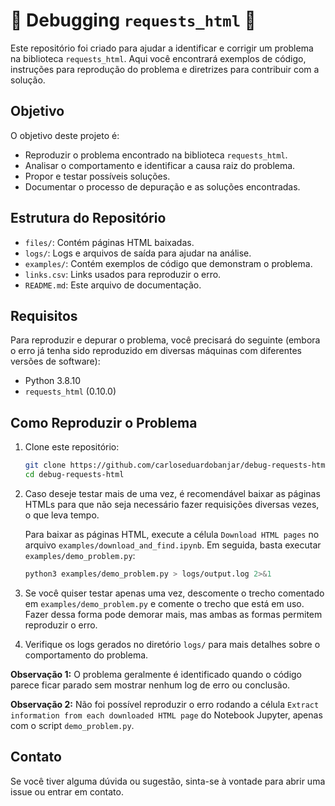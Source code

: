 # 🚧 Debugging `requests_html` 🚧

Este repositório foi criado para ajudar a identificar e corrigir um problema na biblioteca `requests_html`. Aqui você encontrará exemplos de código, instruções para reprodução do problema e diretrizes para contribuir com a solução.

## Objetivo

O objetivo deste projeto é:

- Reproduzir o problema encontrado na biblioteca `requests_html`.
- Analisar o comportamento e identificar a causa raiz do problema.
- Propor e testar possíveis soluções.
- Documentar o processo de depuração e as soluções encontradas.

## Estrutura do Repositório

- `files/`: Contém páginas HTML baixadas.
- `logs/`: Logs e arquivos de saída para ajudar na análise.
- `examples/`: Contém exemplos de código que demonstram o problema.
- `links.csv`: Links usados para reproduzir o erro.
- `README.md`: Este arquivo de documentação.

## Requisitos

Para reproduzir e depurar o problema, você precisará do seguinte (embora o erro já tenha sido reproduzido em diversas máquinas com diferentes versões de software):

- Python 3.8.10
- `requests_html` (0.10.0)

## Como Reproduzir o Problema

1. Clone este repositório:

    ```bash
    git clone https://github.com/carloseduardobanjar/debug-requests-html.git
    cd debug-requests-html
    ```

2. Caso deseje testar mais de uma vez, é recomendável baixar as páginas HTMLs para que não seja necessário fazer requisições diversas vezes, o que leva tempo.

    Para baixar as páginas HTML, execute a célula `Download HTML pages` no arquivo `examples/download_and_find.ipynb`. Em seguida, basta executar `examples/demo_problem.py`:

    ```bash
    python3 examples/demo_problem.py > logs/output.log 2>&1
    ```

3. Se você quiser testar apenas uma vez, descomente o trecho comentado em `examples/demo_problem.py` e comente o trecho que está em uso. Fazer dessa forma pode demorar mais, mas ambas as formas permitem reproduzir o erro.

4. Verifique os logs gerados no diretório `logs/` para mais detalhes sobre o comportamento do problema.

**Observação 1:** O problema geralmente é identificado quando o código parece ficar parado sem mostrar nenhum log de erro ou conclusão.

**Observação 2:** Não foi possível reproduzir o erro rodando a célula `Extract information from each downloaded HTML page` do Notebook Jupyter, apenas com o script `demo_problem.py`.

## Contato

Se você tiver alguma dúvida ou sugestão, sinta-se à vontade para abrir uma issue ou entrar em contato.